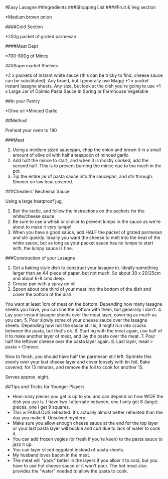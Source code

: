 #Easy Lasagne
##Ingredients
###Shopping List
####Fruit & Veg section

*Medium brown onion

####Cold Section

*250g packet of grated parmesan

####Meat Dept

*700-800g of Mince

###Supermarket Shelves

*2 x packets of instant white sauce (this can be tricky to find, cheese sauce can be substituted). Any brand, but I generally use Maggi
*1 x packet instant lasagne sheets. Any size, but look at the dish you're going to use
*1 x Large Jar of Dolmio Pasta Sauce in Spring or Farmhouse Vegetable

##In your Pantry

*Olive oil
*Minced Garlic

##Method

Preheat your oven to 180

###Meat

1. Using a medium sized saucepan, chop the onion and brown it in a small amount of olive oil with half a teaspoon of minced garlic.
2. Add half the mince to start, and when it is mostly cooked, add the second half. This is to prevent burning the mince due to too much in the pot.
3. Tip the entire jar of pasta sauce into the saucepan, and stir through. Simmer on low heat covered.

###Cheaters' Bechemal Sauce

Using a large heatproof jug,
1. Boil the kettle, and follow the instructions on the packets for the white/cheese sauce.
2. Be sure to use a whisk or similar to prevent lumps in the sauce as we're about to make it very lumpy!
3. When you have a good sauce, add HALF the packet of grated parmesan and stir quickly. Ideally you want the cheese to melt into the heat of the white sauce, but as long as your packet sauce has no lumps to start with, the lumpy sauce is fine.

###Construction of your Lasagne
1. Get a baking style dish to construct your lasagne in. Ideally something larger than an A4 piece of paper, but not much. So about 30 x 20/25cm and about 6-8 cms deep.
2. Grease pan with a spray on oil.
3. Spoon about one third of your meat into the bottom of the dish and cover the bottom of the dish.

  You want at least 1cm of meat on the bottom. Depending how many lasagne sheets you have, you can line the bottom with them, but generally I don't.
4. Lay your instant lasagne sheets over the meat layer, covering as much as you can.
5. Pour slowly some of your cheese sauce over the lasagne sheets. Depending how hot the sauce still is, it might run into cracks between the pasta, but that's ok.
6. Starting with the meat again, use half of it to make another layer of meat, and lay the pasta over the meat.
7. Pour half the leftover cheese over the pasta layer again.
8. Last layer, meat > pasta > Cheese.

Now to finish, you should have half the parmesan still left. Sprinkle this evenly over your last cheese layer and cover loosely with tin foil.
Bake covered, for 15 minutes, and remove the foil to cook for another 15.

Serves approx. eight.

##Tips and Tricks for Younger Players
* How many pieces you get is up to you and can depend on how WIDE the dish you use is. I have two I alternate between, one I only get 8 (large) pieces, one I get 9 squares.
* This is FABULOUS reheated. It's actually almost better reheated than the day you make it. Unsolved mystery.
* Make sure you allow enough cheese sauce at the end for the top layer or your last pasta layer will buckle and curl due to lack of water to cook it.
* You can add frozen vegies (or fresh if you're keen) to the pasta sauce to jazz it up.
* You can layer sliced eggplant instead of pasta sheets.
* My husband loves bacon in the meat.
* The meat will "pack" better in the layers if you allow it to cool, but you have to use hot cheese sauce or it won't pour.
The hot meat also provides the "water" needed to allow the pasta to cook.
